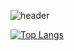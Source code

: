<!--## Hi there 👋-->
![header](https://capsule-render.vercel.app/api?type=waving&color=auto&height=300&section=header&text=Jingyo%10Github&fontSize=90)
<!--
**9y06/9y06** is a ✨ _special_ ✨ repository because its `README.md` (this file) appears on your GitHub profile.

Here are some ideas to get you started:

- 🔭 I’m currently working on ...
- 🌱 I’m currently learning ...
- 👯 I’m looking to collaborate on ...
- 🤔 I’m looking for help with ...
- 💬 Ask me about ...
- 📫 How to reach me: ...
- 😄 Pronouns: ...
- ⚡ Fun fact: ...
-->
[![Top Langs](https://github-readme-stats.vercel.app/api/top-langs/?username=9y06&layout=compact)](https://github.com/9y06/github-readme-stats)
